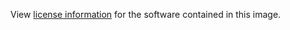 View [license information](https://www.gnu.org/licenses/gpl-3.0.en.html) for the software contained in this image.
